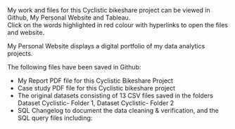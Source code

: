 My work and files for this Cyclistic bikeshare project can be viewed in Github, My Personal Website and Tableau.  
Click on the words highlighted in red colour with hyperlinks to open the files and website.

My Personal Website displays a digital portfolio of my data analytics projects.

The following files have been saved in Github:
* My Report PDF file for this Cyclistic Bikeshare Project 
* Case study PDF file for this Cyclistic bikeshare project
* The original datasets consisting of 13 CSV files saved in the folders Dataset Cyclistic- Folder 1, 
  Dataset Cyclistic- Folder 2
* SQL Changelog to document the data cleaning & verification, and the SQL query files including:
